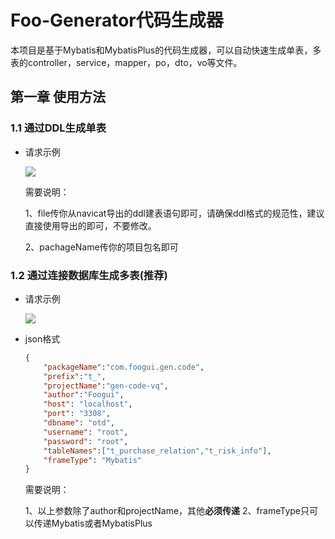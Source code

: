 # Foo-Generator代码生成器

​		本项目是基于Mybatis和MybatisPlus的代码生成器，可以自动快速生成单表，多表的controller，service，mapper，po，dto，vo等文件。


## 第一章 使用方法

### 1.1 通过DDL生成单表

- 请求示例

  ![](https://img1.imgtp.com/2023/07/26/YMkAcmq3.jpg)

  需要说明：

  1、file传你从navicat导出的ddl建表语句即可，请确保ddl格式的规范性，建议直接使用导出的即可，不要修改。

  2、pachageName传你的项目包名即可

### 1.2 通过连接数据库生成多表(推荐)

- 请求示例

  ![](https://img1.imgtp.com/2023/07/26/T6YheZRy.jpg)

- json格式

  ```json
  {
      "packageName":"com.foogui.gen.code",
      "prefix":"t_",
      "projectName":"gen-code-vq",
      "author":"Foogui",
      "host": "localhost",
      "port": "3308",
      "dbname": "otd",
      "username": "root",
      "password": "root",
      "tableNames":["t_purchase_relation","t_risk_info"],
      "frameType": "Mybatis"
  }
  ```

  需要说明：

  1、以上参数除了author和projectName，其他**必须传递**
  2、frameType只可以传递Mybatis或者MybatisPlus
